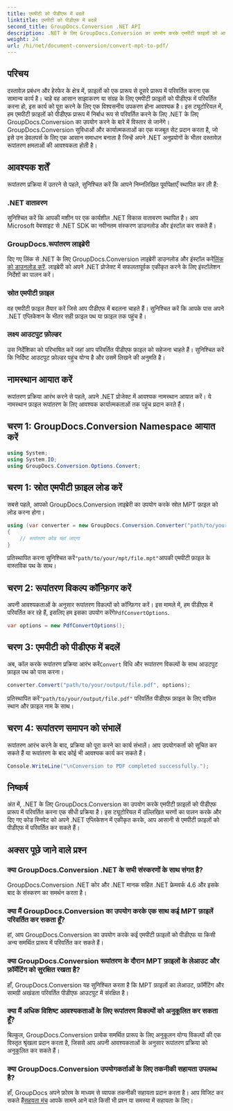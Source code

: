 ```yaml
---
title: एमपीटी को पीडीएफ में बदलें
linktitle: एमपीटी को पीडीएफ में बदलें
second_title: GroupDocs.Conversion .NET API
description: .NET के लिए GroupDocs.Conversion का उपयोग करके एमपीटी फ़ाइलों को आसानी से पीडीएफ में परिवर्तित करना सीखें। एकीकरण और कुशल दस्तावेज़ प्रबंधन के लिए हमारे चरण-दर-चरण का पालन करें।
weight: 24
url: /hi/net/document-conversion/convert-mpt-to-pdf/
---
```

## परिचय
दस्तावेज़ प्रबंधन और हेरफेर के क्षेत्र में, फ़ाइलों को एक प्रारूप से दूसरे प्रारूप में परिवर्तित करना एक सामान्य कार्य है। चाहे वह आसान साझाकरण या संग्रह के लिए एमपीटी फ़ाइलों को पीडीएफ में परिवर्तित करना हो, इस कार्य को पूरा करने के लिए एक विश्वसनीय उपकरण होना आवश्यक है। इस ट्यूटोरियल में, हम एमपीटी फ़ाइलों को पीडीएफ प्रारूप में निर्बाध रूप से परिवर्तित करने के लिए .NET के लिए GroupDocs.Conversion का उपयोग करने के बारे में विस्तार से जानेंगे। GroupDocs.Conversion सुविधाओं और कार्यात्मकताओं का एक मजबूत सेट प्रदान करता है, जो इसे उन डेवलपर्स के लिए एक आसान समाधान बनाता है जिन्हें अपने .NET अनुप्रयोगों के भीतर दस्तावेज़ रूपांतरण क्षमताओं की आवश्यकता होती है।
## आवश्यक शर्तें
रूपांतरण प्रक्रिया में उतरने से पहले, सुनिश्चित करें कि आपने निम्नलिखित पूर्वापेक्षाएँ स्थापित कर ली हैं:
### .NET वातावरण
सुनिश्चित करें कि आपकी मशीन पर एक कार्यशील .NET विकास वातावरण स्थापित है। आप Microsoft वेबसाइट से .NET SDK का नवीनतम संस्करण डाउनलोड और इंस्टॉल कर सकते हैं।
### GroupDocs.रूपांतरण लाइब्रेरी
 दिए गए लिंक से .NET के लिए GroupDocs.Conversion लाइब्रेरी डाउनलोड और इंस्टॉल करें[लिंक को डाउनलोड करें](https://releases.groupdocs.com/conversion/net/). लाइब्रेरी को अपने .NET प्रोजेक्ट में सफलतापूर्वक एकीकृत करने के लिए इंस्टॉलेशन निर्देशों का पालन करें।
### स्रोत एमपीटी फ़ाइल
वह एमपीटी फ़ाइल तैयार करें जिसे आप पीडीएफ में बदलना चाहते हैं। सुनिश्चित करें कि आपके पास अपने .NET एप्लिकेशन के भीतर सही फ़ाइल पथ या फ़ाइल तक पहुंच है।
### लक्ष्य आउटपुट फ़ोल्डर
उस निर्देशिका को परिभाषित करें जहां आप परिवर्तित पीडीएफ फ़ाइल को सहेजना चाहते हैं। सुनिश्चित करें कि निर्दिष्ट आउटपुट फ़ोल्डर पहुंच योग्य है और उसमें लिखने की अनुमति है।

## नामस्थान आयात करें
रूपांतरण प्रक्रिया आरंभ करने से पहले, अपने .NET प्रोजेक्ट में आवश्यक नामस्थान आयात करें। ये नामस्थान फ़ाइल रूपांतरण के लिए आवश्यक कार्यात्मकताओं तक पहुंच प्रदान करते हैं।
## चरण 1: GroupDocs.Conversion Namespace आयात करें
```csharp
using System;
using System.IO;
using GroupDocs.Conversion.Options.Convert;
```
## चरण 1: स्रोत एमपीटी फ़ाइल लोड करें
सबसे पहले, आपको GroupDocs.Conversion लाइब्रेरी का उपयोग करके स्रोत MPT फ़ाइल को लोड करना होगा।
```csharp
using (var converter = new GroupDocs.Conversion.Converter("path/to/your/mpt/file.mpt"))
{
    // रूपांतरण कोड यहां जाएगा
}
```
 प्रतिस्थापित करना सुनिश्चित करें`"path/to/your/mpt/file.mpt"`आपकी एमपीटी फ़ाइल के वास्तविक पथ के साथ।
## चरण 2: रूपांतरण विकल्प कॉन्फ़िगर करें
 अपनी आवश्यकताओं के अनुसार रूपांतरण विकल्पों को कॉन्फ़िगर करें। इस मामले में, हम पीडीएफ में परिवर्तित कर रहे हैं, इसलिए हम इसका उपयोग करेंगे`PdfConvertOptions`.
```csharp
var options = new PdfConvertOptions();
```
## चरण 3: एमपीटी को पीडीएफ में बदलें
 अब, कॉल करके रूपांतरण प्रक्रिया आरंभ करें`Convert` विधि और रूपांतरण विकल्पों के साथ आउटपुट फ़ाइल पथ को पास करना।
```csharp
converter.Convert("path/to/your/output/file.pdf", options);
```
 प्रतिस्थापित करें`"path/to/your/output/file.pdf"` परिवर्तित पीडीएफ फ़ाइल के लिए वांछित स्थान और फ़ाइल नाम के साथ।
## चरण 4: रूपांतरण समापन को संभालें
रूपांतरण आरंभ करने के बाद, प्रक्रिया को पूरा करने का कार्य संभालें। आप उपयोगकर्ता को सूचित कर सकते हैं या रूपांतरण के बाद कोई भी आवश्यक कार्य कर सकते हैं।
```csharp
Console.WriteLine("\nConversion to PDF completed successfully.");
```

## निष्कर्ष
अंत में, .NET के लिए GroupDocs.Conversion का उपयोग करके एमपीटी फ़ाइलों को पीडीएफ प्रारूप में परिवर्तित करना एक सीधी प्रक्रिया है। इस ट्यूटोरियल में उल्लिखित चरणों का पालन करके और दिए गए कोड स्निपेट को अपने .NET एप्लिकेशन में एकीकृत करके, आप आसानी से एमपीटी फ़ाइलों को पीडीएफ में परिवर्तित कर सकते हैं।
## अक्सर पूछे जाने वाले प्रश्न
### क्या GroupDocs.Conversion .NET के सभी संस्करणों के साथ संगत है?
GroupDocs.Conversion .NET कोर और .NET मानक सहित .NET फ्रेमवर्क 4.6 और इसके बाद के संस्करण का समर्थन करता है।
### क्या मैं GroupDocs.Conversion का उपयोग करके एक साथ कई MPT फ़ाइलें परिवर्तित कर सकता हूँ?
हां, आप GroupDocs.Conversion का उपयोग करके कई एमपीटी फ़ाइलों को पीडीएफ या किसी अन्य समर्थित प्रारूप में परिवर्तित कर सकते हैं।
### क्या GroupDocs.Conversion रूपांतरण के दौरान MPT फ़ाइलों के लेआउट और फ़ॉर्मेटिंग को सुरक्षित रखता है?
हाँ, GroupDocs.Conversion यह सुनिश्चित करता है कि MPT फ़ाइलों का लेआउट, फ़ॉर्मेटिंग और सामग्री अखंडता परिवर्तित पीडीएफ आउटपुट में संरक्षित है।
### क्या मैं अधिक विशिष्ट आवश्यकताओं के लिए रूपांतरण विकल्पों को अनुकूलित कर सकता हूँ?
बिल्कुल, GroupDocs.Conversion प्रत्येक समर्थित प्रारूप के लिए अनुकूलन योग्य विकल्पों की एक विस्तृत श्रृंखला प्रदान करता है, जिससे आप अपनी आवश्यकताओं के अनुसार रूपांतरण प्रक्रिया को अनुकूलित कर सकते हैं।
### क्या GroupDocs.Conversion उपयोगकर्ताओं के लिए तकनीकी सहायता उपलब्ध है?
 हाँ, GroupDocs अपने फ़ोरम के माध्यम से व्यापक तकनीकी सहायता प्रदान करता है। आप विजिट कर सकते हैं[सहयता मंच](https://forum.groupdocs.com/c/conversion/11) आपके सामने आने वाले किसी भी प्रश्न या समस्या में सहायता के लिए।